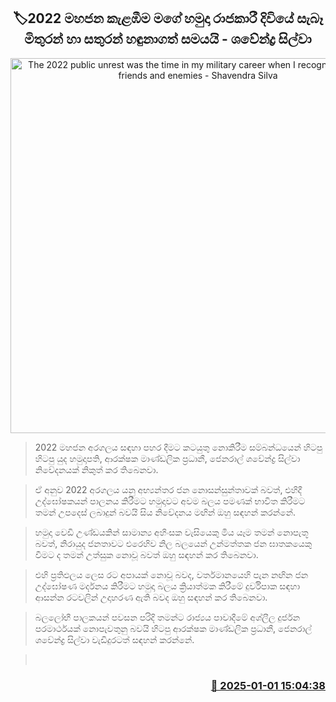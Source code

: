 <p align='center'><b><h2 align='center' title='The 2022 public unrest was the time in my military career when I recognized my true friends and enemies - Shavendra Silva'>🏷2022 මහජන කැළඹීම මගේ හමුදා රාජකාරී දිවියේ සැබෑ මිතුරන් හා සතුරන් හඳුනාගත් සමයයි - ශවේන්ද්‍ර සිල්වා</h2></b></p>
<p align='center'><img src='https://helakuru.sgp1.cdn.digitaloceanspaces.com/esana/images/lib/shavendra-silva-new-archived.jpg' width='600' alt='The 2022 public unrest was the time in my military career when I recognized my true friends and enemies - Shavendra Silva'></p>

> 2022 මහජන අරගලය සඳහා පහර දීමට කටයුතු නොකිරීම සම්බන්ධයෙන් හිටපු හිටපු යුද හමුදාපති, ආරක්ෂක මාණ්ඩලික ප්‍රධානී, ජෙනරාල් ශවේන්ද්‍ර සිල්වා නිවේදනයක් නිකුත් කර තිබෙනවා.

> ඒ අනුව 2022 අරගල​ය යනු අභ්‍යන්තර ජන නොසන්සුන්තාවක් බවත්, එහිදී උද්ඝෝෂකයන් පාලනය කිරීමට හමුදාවට අවම බලය පමණක් භාවිත කිරීමට තමන් උපදෙස් ලබාදුන් බවයි සිය නිවේදනය මඟින් ඔහු සඳහන් කරන්නේ.

> හමුදා වෙඩි උණ්ඩයකින් සාමාන්‍ය අහිංසක වැසියෙකු මිය යෑම තමන් නොපැතූ බවත්, නිරායුද ජනතාවට එරෙහිව නිල බලයෙන් උන්මත්තක ජන ඝාතකයෙකු වීමට ද තමන් උත්සුක නොවූ බවත් ඔහු සඳහන් කර තිබෙනවා.

> එහි ප්‍රතිඵලය ලෙස රට අපායක් නොවූ බවද, වර්තමානයෙහි පැන නඟින ජන උද්ඝෝෂණ මර්දනය කිරීමට හමුදා බලය ක්‍රියාත්මක කිරීමේ දුර්විපාක සඳහා ආසන්න රටවලින් උදාහරණ ඇති බවද ඔහු සඳහන් කර තිබෙනවා.

> බලලෝභී පාලකයන් පවසන පරිදි තමන්​ට රාජ්‍යය පාවාදීමේ අශ්ලීල දුර්ජන පරමාර්ථයක් නොපැවතුනු බවයි හිටපු ආරක්ෂක මාණ්ඩලික ප්‍රධානී, ජෙනරාල් ශවේන්ද්‍ර සිල්වා වැඩිදුරටත් සඳහන් කරන්නේ.

>  



<h3 align='right'><a href='https://www.helakuru.lk/esana/p/106239/'>📅 2025-01-01 15:04:38</a></h3>
